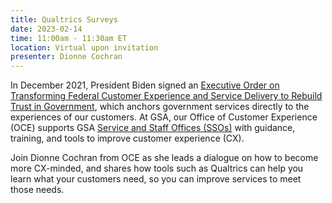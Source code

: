 ```yaml
---
title: Qualtrics Surveys
date: 2023-02-14
time: 11:00am - 11:30am ET
location: Virtual upon invitation
presenter: Dionne Cochran
---
```

<!--StartFragment-->

In December 2021, President Biden signed an [Executive Order on Transforming Federal Customer Experience and Service Delivery to Rebuild Trust in Government](https://www.whitehouse.gov/briefing-room/presidential-actions/2021/12/13/executive-order-on-transforming-federal-customer-experience-and-service-delivery-to-rebuild-trust-in-government/), which anchors government services directly to the experiences of our customers. At GSA, our Office of Customer Experience (OCE) supports GSA [Service and Staff Offices (SSOs)](https://insite.gsa.gov/services-and-offices) with guidance, training, and tools to improve customer experience (CX).

Join Dionne Cochran from OCE as she leads a dialogue on how to become more CX-minded, and shares how tools such as Qualtrics can help you learn what your customers need, so you can improve services to meet those needs.



<!--EndFragment-->